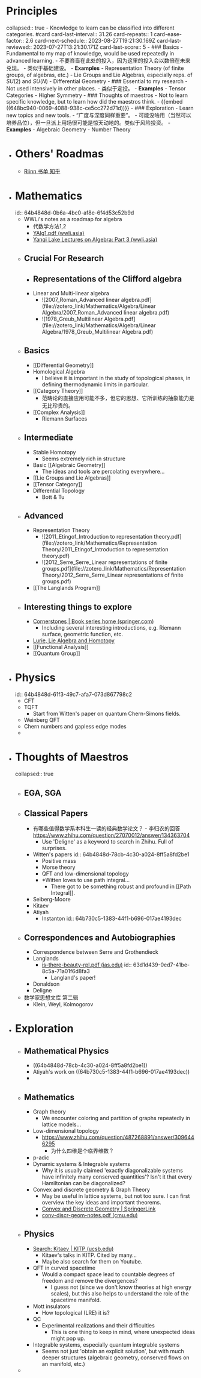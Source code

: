 # Principles
collapsed:: true
	- Knowledge to learn can be classified into different categories. #card
	  card-last-interval:: 31.26
	  card-repeats:: 1
	  card-ease-factor:: 2.6
	  card-next-schedule:: 2023-08-27T19:21:30.169Z
	  card-last-reviewed:: 2023-07-27T13:21:30.171Z
	  card-last-score:: 5
		- ### Basics
			- Fundamental to my map of knowledge, would be used repeatedly in advanced learning.
			- 不要吝啬在此处的投入，因为这里的投入会以数倍在未来兑现。
			- 类似于基础建设。
			- **Examples**
				- Representation Theory (of finite groups, of algebras, etc.)
				- Lie Groups and Lie Algebras, especially reps. of $SU(2)$ and $SU(N)$
				- Differential Geometry
		- ### Essential to my research
			- Not used intensively in other places.
			- 类似于定投。
			- **Examples**
				- Tensor Categories
				- Higher Symmetry
		- ### Thoughts of maestros
			- Not to learn specific knowledge, but to learn how did the maestros think.
			- {{embed ((648bc940-0069-4088-938c-ce5cc272d71d))}}
		- ### Exploration
			- Learn new topics and new tools.
				- “广度与深度同样重要”。
			- 可能没啥用（当然可以培养品位），但一旦派上用场很可能是惊天动地的。类似于风险投资。
			- **Examples**
				- Algebraic Geometry
				- Number Theory
- # Others' Roadmas
	- [Riinn 书单 知乎](https://www.zhihu.com/question/21451715/answer/429838579)
- # Mathematics
  id:: 64b4848d-0b6a-4bc0-af8e-6f4d53c52b9d
	- WWLi's notes as a roadmap for algebra
		- 代数学方法1,2
		- [YAlg1.pdf (wwli.asia)](https://www.wwli.asia/downloads/YAlg1.pdf)
		- [Yanqi Lake Lectures on Algebra: Part 3 (wwli.asia)](https://www.wwli.asia/downloads/YAlg3.pdf)
	- ## Crucial For Research
		- Representations of the Clifford algebra
			-
		- Linear and Multi-linear algebra
			- ![2007_Roman_Advanced linear algebra.pdf](file://zotero_link/Mathematics/Algebra/Linear Algebra/2007_Roman_Advanced linear algebra.pdf)
			- ![1978_Greub_Multilinear Algebra.pdf](file://zotero_link/Mathematics/Algebra/Linear Algebra/1978_Greub_Multilinear Algebra.pdf)
	- ## Basics
		- [[Differential Geometry]]
		- Homological Algebra
			- I believe it is important in the study of topological phases, in defining thermodynamic limits in particular.
		- [[Category Theory]]
			- 范畴论的直接应用可能不多，但它的思想、它所训练的抽象能力是无比珍贵的。
		- [[Complex Analysis]]
			- Riemann Surfaces
	- ## Intermediate
		- Stable Homotopy
			- Seems extremely rich in structure
		- Basic [[Algebraic Geometry]]
			- The ideas and tools are percolating everywhere...
		- [[Lie Groups and Lie Algebras]]
		- [[Tensor Category]]
		- Differential Topology
			- Bott & Tu
	- ## Advanced
		- Representation Theory
			- ![2011_Etingof_Introduction to representation theory.pdf](file://zotero_link/Mathematics/Representation Theory/2011_Etingof_Introduction to representation theory.pdf)
			- ![2012_Serre_Serre_Linear representations of finite groups.pdf](file://zotero_link/Mathematics/Representation Theory/2012_Serre_Serre_Linear representations of finite groups.pdf)
		- [[The Langlands Program]]
	- ## Interesting things to explore
		- [Cornerstones | Book series home (springer.com)](https://www.springer.com/series/7161)
			- Including several interesting introductions, e.g. Riemann surface, geometric function, etc.
		- [Lurie, Lie Algebra and Homotopy](https://www.youtube.com/watch?v=LeaiPHAh0X0)
		- [[Functional Analysis]]
		- [[Quantum Group]]
- # Physics
  id:: 64b4848d-61f3-49c7-afa7-073d867798c2
	- CFT
	- TQFT
		- Start from Witten's paper on quantum Chern-Simons fields.
	- Weinberg QFT
	- Chern numbers and gapless edge modes
	-
- # Thoughts of Maestros
  collapsed:: true
	- ## EGA, SGA
	- ## Classical Papers
		- 有哪些值得数学系本科生一读的经典数学论文？ - 李归农的回答 
		  https://www.zhihu.com/question/27070012/answer/134363704
			- Use 'Deligne' as a keyword to search in Zhihu. Full of surprises.
		- Witten's papers
		  id:: 64b4848d-78cb-4c30-a024-8ff5a8fd2be1
			- Positive mass
			- Morse theory
			- QFT and low-dimensional topology
			- *Witten loves to use path integral...
				- There got to be something robust and profound in [[Path Integral]].
		- Seiberg-Moore
		- Kitaev
		- Atiyah
			- Instanton
			  id:: 64b730c5-1383-44f1-b696-017ae4193dec
	- ## Correspondences and Autobiographies
		- Correspondence between Serre and Grothendieck
		- Langlands
			- [is-there-beauty-rpl.pdf (ias.edu)](http://publications.ias.edu/sites/default/files/is-there-beauty-rpl.pdf)
			  id:: 63d1d439-0ed7-41be-8c5a-71a01f6d8fa3
				- Langland's paper!
		- Donaldson
		- Deligne
	- 数学家思想文库 第二辑
		- Klein, Weyl, Kolmogorov
- # Exploration
	- ## Mathematical Physics
		- ((64b4848d-78cb-4c30-a024-8ff5a8fd2be1))
		- Atiyah's work on ((64b730c5-1383-44f1-b696-017ae4193dec))
		-
	- ## Mathematics
		- Graph theory
			- We encounter coloring and partition of graphs repeatedly in lattice models...
		- Low-dimensional topology
			- https://www.zhihu.com/question/487268891/answer/3096446295
				- 为什么四维是个临界维数？
		- p-adic
		- Dynamic systems & Integrable systems
			- Why it is usually claimed 'exactly diagonalizable systems have infinitely many conserved quantities'? Isn't it that every Hamiltonian can be diagonalized?
		- Convex and discrete geometry & Graph Theory
			- May be useful in lattice systems, but not too sure.
			  I can first overview the key ideas and important theorems.
			- [Convex and Discrete Geometry | SpringerLink](https://link.springer.com/book/10.1007/978-3-540-71133-9#toc)
			- [conv-discr-geom-notes.pdf (cmu.edu)](https://www.math.cmu.edu/~ttkocz/teaching/1920/conv-discr-geom-notes.pdf)
	- ## Physics
		- [Search: Kitaev | KITP (ucsb.edu)](https://www.kitp.ucsb.edu/search/google/Kitaev)
			- Kitaev's talks in KITP. Cited by many...
			- Maybe also search for them on Youtube.
		- QFT in curved spacetime
			- Would a compact space lead to countable degrees of freedom and remove the divergences?
				- I guess not (since we don't know theories at high energy scales), but this also helps to understand the role of the spacetime manifold.
		- Mott insulators
			- How topological (LRE) it is?
		- QC
			- Experimental realizations and their difficulties
				- This is one thing to keep in mind, where unexpected ideas might pop up.
		- Integrable systems, especially quantum integrable systems
			- Seems not just 'obtain an explicit solution', but with much deeper structures (algebraic geometry, conserved flows on an manifold, etc.)
	-